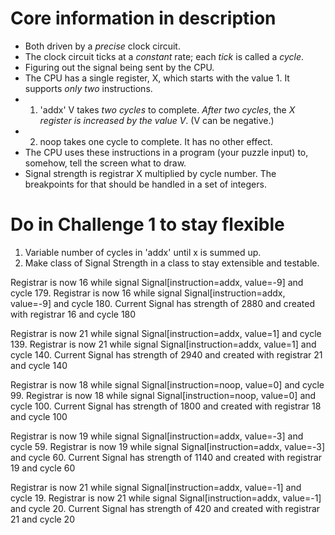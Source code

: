 # Core information in description

- Both driven by a *precise* clock circuit.
- The clock circuit ticks at a *constant* rate; each *tick* is called a *cycle*.
- Figuring out the signal being sent by the CPU.
- The CPU has a single register, X, which starts with the value 1. It supports *only two* instructions.
- 1. 'addx' V takes *two cycles* to complete. *After two cycles*, the *X register is increased by the value V*. (V can be negative.)
- 2. noop takes one cycle to complete. It has no other effect.
- The CPU uses these instructions in a program (your puzzle input) to, somehow, tell the screen what to draw.
- Signal strength is registrar X multiplied by cycle number. The breakpoints for that should be handled in a set of integers.

# Do in Challenge 1 to stay flexible

1. Variable number of cycles in 'addx' until x is summed up.
2. Make class of Signal Strength in a class to stay extensible and testable.

Registrar is now 16 while signal Signal[instruction=addx, value=-9] and cycle 179.
Registrar is now 16 while signal Signal[instruction=addx, value=-9] and cycle 180.
Current Signal has strength of 2880 and created with registrar 16 and cycle 180

Registrar is now 21 while signal Signal[instruction=addx, value=1] and cycle 139.
Registrar is now 21 while signal Signal[instruction=addx, value=1] and cycle 140.
Current Signal has strength of 2940 and created with registrar 21 and cycle 140

Registrar is now 18 while signal Signal[instruction=noop, value=0] and cycle 99.
Registrar is now 18 while signal Signal[instruction=noop, value=0] and cycle 100.
Current Signal has strength of 1800 and created with registrar 18 and cycle 100

Registrar is now 19 while signal Signal[instruction=addx, value=-3] and cycle 59.
Registrar is now 19 while signal Signal[instruction=addx, value=-3] and cycle 60.
Current Signal has strength of 1140 and created with registrar 19 and cycle 60

Registrar is now 21 while signal Signal[instruction=addx, value=-1] and cycle 19.
Registrar is now 21 while signal Signal[instruction=addx, value=-1] and cycle 20.
Current Signal has strength of 420 and created with registrar 21 and cycle 20